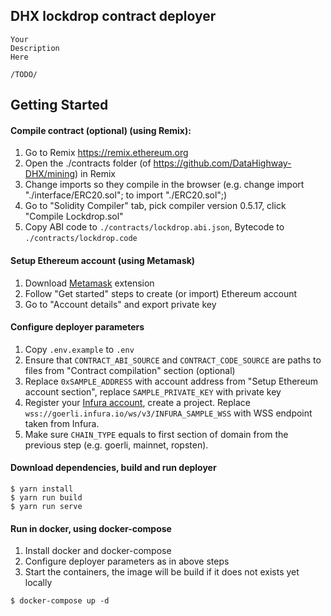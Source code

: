 ## DHX lockdrop contract deployer

```
Your
Description
Here

/TODO/
```

## Getting Started

#### Compile contract (optional) (using Remix):

1. Go to Remix https://remix.ethereum.org
2. Open the ./contracts folder (of https://github.com/DataHighway-DHX/mining) in Remix
3. Change imports so they compile in the browser (e.g. change import "./interface/ERC20.sol"; to import "./ERC20.sol";)
4. Go to "Solidity Compiler" tab, pick compiler version 0.5.17, click "Compile Lockdrop.sol"
5. Copy ABI code to `./contracts/lockdrop.abi.json`, Bytecode to `./contracts/lockdrop.code`

#### Setup Ethereum account (using Metamask)

1. Download [Metamask](https://metamask.io/) extension
2. Follow "Get started" steps to create (or import) Ethereum account
3. Go to "Account details" and export private key

#### Configure deployer parameters

1. Copy `.env.example` to `.env`
2. Ensure that `CONTRACT_ABI_SOURCE` and `CONTRACT_CODE_SOURCE` are paths to files from "Contract compilation" section (optional)
3. Replace `0xSAMPLE_ADDRESS` with account address from "Setup Ethereum account section", replace `SAMPLE_PRIVATE_KEY` with private key
4. Register your [Infura account](https://infura.io/), create a project. Replace `wss://goerli.infura.io/ws/v3/INFURA_SAMPLE_WSS` with WSS endpoint taken from Infura.
5. Make sure `CHAIN_TYPE` equals to first section of domain from the previous step (e.g. goerli, mainnet, ropsten).

#### Download dependencies, build and run deployer

```
$ yarn install
$ yarn run build
$ yarn run serve
```

#### Run in docker, using docker-compose

1. Install docker and docker-compose
2. Configure deployer parameters as in above steps
3. Start the containers, the image will be build if it does not exists yet locally

```
$ docker-compose up -d
```
